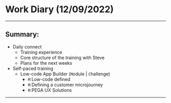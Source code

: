 # Work Diary (12/09/2022)

---
## Summary:

- Daily connect
    * Training experience
    * Core structure of the training with Steve
    * Plans for the next weeks
- Self-paced training
    * Low-code App Builder (`M`odule | `C`hallenge)
        - `M` Low-code defined
        - `M` Defining a customer microjourney
        - `M` PEGA UX Solutions
---